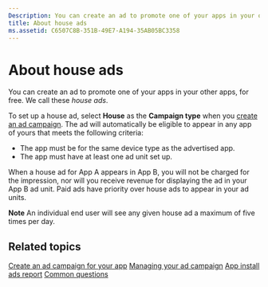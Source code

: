 ```yaml
---
Description: You can create an ad to promote one of your apps in your other apps, for free. We call these house ads.
title: About house ads
ms.assetid: C6507C8B-351B-49E7-A194-35AB05BC3358
---
```


# About house ads


You can create an ad to promote one of your apps in your other apps, for free. We call these *house ads*.

To set up a house ad, select **House** as the **Campaign type** when you [create an ad campaign](create-an-ad-campaign-for-your-app.md). The ad will automatically be eligible to appear in any app of yours that meets the following criteria:

-   The app must be for the same device type as the advertised app.
-   The app must have at least one ad unit set up.

When a house ad for App A appears in App B, you will not be charged for the impression, nor will you receive revenue for displaying the ad in your App B ad unit. Paid ads have priority over house ads to appear in your ad units.

**Note**  An individual end user will see any given house ad a maximum of five times per day.

 

## Related topics


[Create an ad campaign for your app](create-an-ad-campaign-for-your-app.md)
[Managing your ad campaign](managing-your-ad-campaign.md)
[App install ads report](app-install-ads-reports.md)
[Common questions](common-questions.md)




<!--HONumber=Mar16_HO2-->


